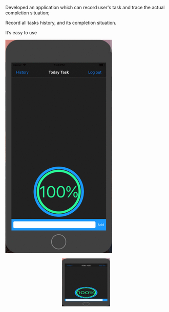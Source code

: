 Developed an application which can record user's task and trace the actual completion situation;

Record all tasks history, and its completion situation.

It’s easy to use


  ![image](https://github.com/JiananWen/Task-Track/blob/master/try1.gif)
  
  <div align=center><img width="150" height="150" src="https://github.com/JiananWen/Task-Track/blob/master/try1.gif"/></div>


